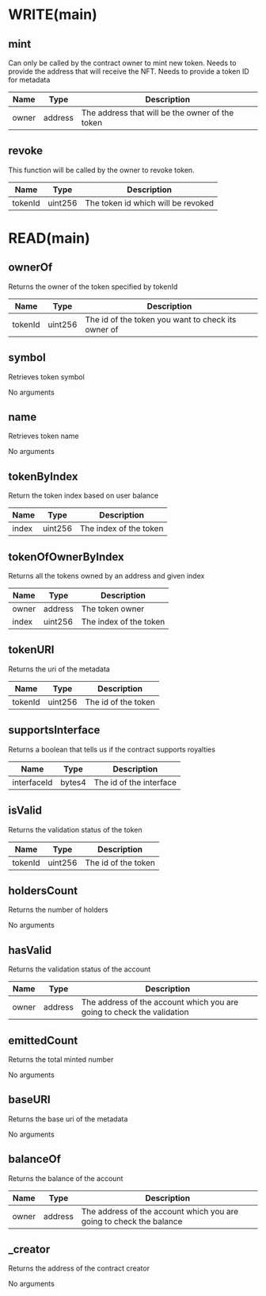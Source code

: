 # WRITE(main)

## mint
Can only be called by the contract owner to mint new token. Needs to provide the address that will receive the NFT. Needs to provide a token ID for metadata

|Name|Type|Description|
|--- |---|---|
|owner|address|The address that will be the owner of the token|

## revoke
This function will be called by the owner to revoke token.

|Name|Type|Description|
|--- |---|---|
|tokenId|uint256|The token id which will be revoked|




# READ(main)


## ownerOf
Returns the owner of the token specified by tokenId

|Name|Type|Description|
|--- |---|---|
|tokenId|uint256|The id of the token you want to check its owner of|

## symbol
Retrieves token symbol

No arguments

## name
Retrieves token name

No arguments

## tokenByIndex
Return the token index based on user balance

|Name|Type|Description|
|--- |---|---|
|index|uint256|The index of the token|

## tokenOfOwnerByIndex
Returns all the tokens owned by an address and given index

|Name|Type|Description|
|--- |---|---|
|owner|address|The token owner|
|index|uint256|The index of the token|

## tokenURI
Returns the uri of the metadata

|Name|Type|Description|
|--- |---|---|
|tokenId|uint256|The id of the token|

## supportsInterface
Returns a boolean that tells us if the contract supports royalties

|Name|Type|Description|
|--- |---|---|
|interfaceId|bytes4|The id of the interface|

## isValid
Returns the validation status of the token

|Name|Type|Description|
|--- |---|---|
|tokenId|uint256|The id of the token|

## holdersCount
Returns the number of holders

No arguments

## hasValid
Returns the validation status of the account

|Name|Type|Description|
|--- |---|---|
|owner|address|The address of the account which you are going to check the validation|

## emittedCount
Returns the total minted number

No arguments

## baseURI
Returns the base uri of the metadata

No arguments

## balanceOf
Returns the balance of the account

|Name|Type|Description|
|--- |---|---|
|owner|address|The address of the account which you are going to check the balance|

## _creator
Returns the address of the contract creator

No arguments










